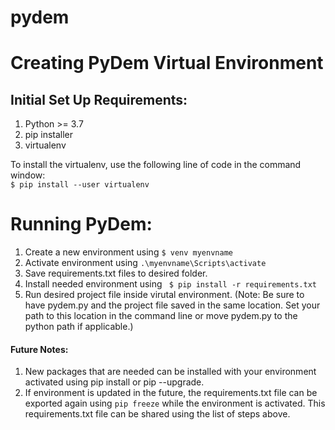 # pydem
# Creating PyDem Virtual Environment

## Initial Set Up Requirements:

1. Python >= 3.7 <br>
2. pip installer <br>
3. virtualenv <br>


To install the virtualenv, use the following line of code in the command window: <br>
`$ pip install --user virtualenv`
	                                                                  

# Running PyDem:

1. Create a new environment using `$ venv myenvname`
2. Activate environment using `.\myenvname\Scripts\activate`
3. Save requirements.txt files to desired folder. 
4. Install needed environment using ` $ pip install -r requirements.txt` 
5. Run desired project file inside virutal environment. (Note: Be sure to have pydem.py and the project file saved in the same location. Set your path to this location in the command line or move pydem.py to the python path if applicable.)


#### Future Notes:
1. New packages that are needed can be installed with your environment activated using pip install or pip --upgrade. 
2. If environment is updated in the future, the requirements.txt file can be exported again using `pip freeze` while the environment is activated. 
This requirements.txt file can be shared using the list of steps above.
